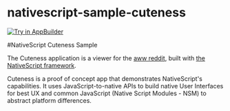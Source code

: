 nativescript-sample-cuteness
===============
<a href="https://platform.telerik.com/#appbuilder/clone/https%3A%2F%2Fgithub.com%2FIcenium%2Fnativescript-sample-cuteness" target="_blank"><img src="http://docs.telerik.com/platform/appbuilder/sample-apps/images/try-in-appbuilder.png" alt="Try in AppBuilder" title="Try in AppBuilder" /></a>

#NativeScript Cuteness Sample

The Cuteness application is a viewer for the [aww reddit](http://www.reddit.com/r/aww), built with [the NativeScript framework](http://www.nativescript.org).

Cuteness is a proof of concept app that demonstrates NativeScript's capabilities. It uses JavaScript-to-native APIs to build native User Interfaces for best UX and common JavaScript (Native Script Modules - NSM) to abstract platform differences.